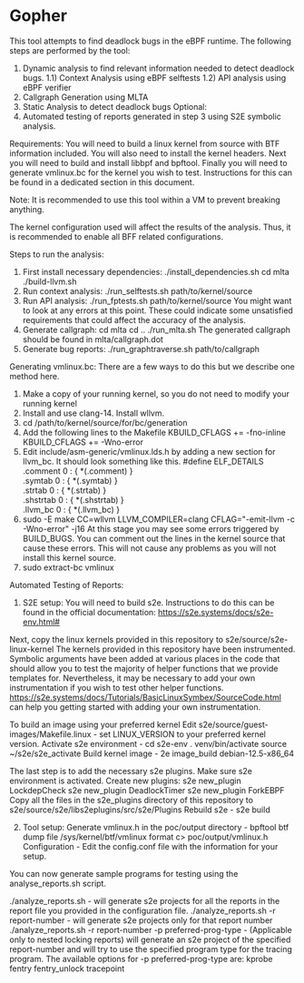 # Gopher

This tool attempts to find deadlock bugs in the eBPF runtime. The following steps are performed by the tool:
1) Dynamic analysis to find relevant information needed to detect deadlock bugs. 
	1.1) Context Analysis using eBPF selftests
	1.2) API analysis using eBPF verifier
2) Callgraph Generation using MLTA
3) Static Analysis to detect deadlock bugs
Optional:
4) Automated testing of reports generated in step 3 using S2E symbolic analysis.

Requirements:
You will need to build a linux kernel from source with BTF information included. You will also need to install the kernel headers. Next you will need to build and install libbpf and bpftool. Finally you will need to generate vmlinux.bc for the kernel you wish to test. Instructions for this can be found in a dedicated section in this document.

Note: It is recommended to use this tool within a VM to prevent breaking anything.

The kernel configuration used will affect the results of the analysis. Thus, it is recommended to enable all BFF related configurations.

Steps to run the analysis:
1) First install necessary dependencies:
	./install_dependencies.sh
	cd mlta
	./build-llvm.sh
2) Run context analysis:
	./run_selftests.sh path/to/kernel/source
3) Run API analysis:
	./run_fptests.sh path/to/kernel/source 
	You might want to look at any errors at this point. These could indicate some unsatisfied requirements that could affect the accuracy of the analysis. 
4) Generate callgraph:
	cd mlta
	<write the path to your vmlinux.bc file in bc.list>
	cd ..
	./run_mlta.sh 
The generated callgraph should be found in mlta/callgraph.dot
5) Generate bug reports:
	./run_graphtraverse.sh path/to/callgraph


Generating vmlinux.bc:
There are a few ways to do this but we describe one method here.

1) Make a copy of your running kernel, so you do not need to modify your running kernel
2) Install and use clang-14. Install wllvm. 
3) cd /path/to/kernel/source/for/bc/generation
4) Add the following lines to the Makefile
	KBUILD_CFLAGS += -fno-inline
	KBUILD_CFLAGS += -Wno-error
5) Edit include/asm-generic/vmlinux.lds.h by adding a new section for llvm_bc. It should look something like this.
#define ELF_DETAILS                                                     \
                .comment 0 : { *(.comment) }                            \
                .symtab 0 : { *(.symtab) }                              \
                .strtab 0 : { *(.strtab) }                              \
                .shstrtab 0 : { *(.shstrtab) }                          \
                .llvm_bc 0 : { *(.llvm_bc) }
6) sudo -E make CC=wllvm LLVM_COMPILER=clang CFLAG="-emit-llvm -c -Wno-error" -j16
	At this stage you may see some errors triggered by BUILD_BUGS. You can comment out the lines in the kernel source that cause these errors. 
	This will not cause any problems as you will not install this kernel source.
7) sudo extract-bc vmlinux


Automated Testing of Reports:

1. S2E setup:
You will need to build s2e. Instructions to do this can be found in the official documentation: https://s2e.systems/docs/s2e-env.html#

Next, copy the linux kernels provided in this repository to s2e/source/s2e-linux-kernel
The kernels provided in this repository have been instrumented. Symbolic arguments have been added at various places in the code that should allow you to test the majority of helper functions that we provide templates for. Nevertheless, it may be necessary to add your own instrumentation if you wish to test other helper functions. https://s2e.systems/docs/Tutorials/BasicLinuxSymbex/SourceCode.html can help you getting started with adding your own instrumentation.

To build an image using your preferred kernel
Edit s2e/source/guest-images/Makefile.linux - set LINUX_VERSION to your preferred kernel version.
Activate s2e environment - 
	cd s2e-env
	. venv/bin/activate
	source ~/s2e/s2e_activate
Build kernel image -
	2e image_build debian-12.5-x86_64

The last step is to add the necessary s2e plugins.
Make sure s2e environment is activated.
Create new plugins: 
	s2e new_plugin LockdepCheck
	s2e new_plugin DeadlockTimer
	s2e new_plugin ForkEBPF
Copy all the files in the s2e_plugins directory of this repository to s2e/source/s2e/libs2eplugins/src/s2e/Plugins
Rebuild s2e - 
	s2e build

2. Tool setup:
Generate vmlinux.h in the poc/output directory - bpftool btf dump file /sys/kernel/btf/vmlinux format c> poc/output/vmlinux.h 
Configuration - Edit the config.conf file with the information for your setup.

You can now generate sample programs for testing using the analyse_reports.sh script.

./analyze_reports.sh - will generate s2e projects for all the reports in the report file you provided in the configuration file.
./analyze_reports.sh -r report-number - will generate s2e projects only for that report number
./analyze_reports.sh -r report-number -p preferred-prog-type - (Applicable only to nested locking reports) will generate an s2e project of the specified report-number and will try to use the specified program type for the tracing program. The available options for -p preferred-prog-type are:
	kprobe
	fentry
	fentry_unlock
	tracepoint
